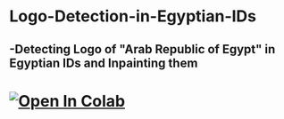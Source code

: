 # Logo-Detection-in-Egyptian-IDs
-Detecting Logo of "Arab Republic of Egypt" in Egyptian IDs and Inpainting them 
-
# [![Open In Colab](https://colab.research.google.com/assets/colab-badge.svg)](https://colab.research.google.com/drive/1PHq9EghmV7PLd-_LZRk7Wlvgo0jz96dK?usp=sharing)
